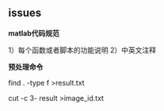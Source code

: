 ## issues

**matlab代码规范**

1）每个函数或者脚本的功能说明
2）中英文注释



**预处理命令**

 find . -type f >result.txt

 cut -c 3- result >image_id.txt



